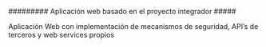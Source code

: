  ######### Aplicación web basado en el proyecto integrador #####
 
 Aplicación Web con implementación de mecanismos de seguridad, API’s de terceros y web services propios